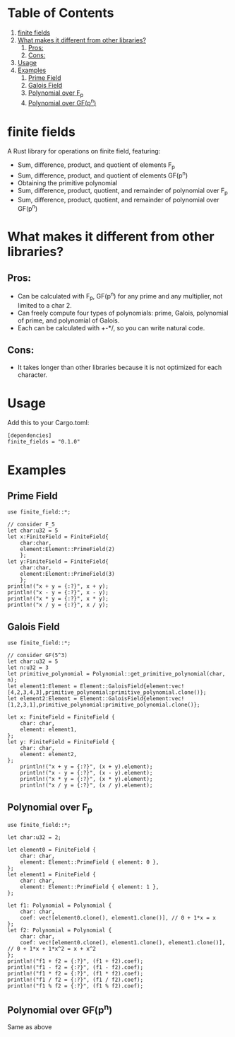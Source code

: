 
# Table of Contents

1.  [finite fields](#org3259b18)
2.  [What makes it different from other libraries?](#org7978785)
    1.  [Pros:](#orgd403e91)
    2.  [Cons:](#org2790d14)
3.  [Usage](#org75399a8)
4.  [Examples](#orgc0e3013)
    1.  [Prime Field](#org6bbe7cf)
    2.  [Galois Field](#org71ba6be)
    3.  [Polynomial over F<sub>p</sub>](#orgb8a2cb5)
    4.  [Polynomial over GF(p<sup>n</sup>)](#org99d0356)


<a id="org3259b18"></a>

# finite fields

A Rust library for operations on finite field, featuring:

-   Sum, difference, product, and quotient of elements F<sub>p</sub>
-   Sum, difference, product, and quotient of elements GF(p<sup>n</sup>)
-   Obtaining the primitive polynomial
-   Sum, difference, product, quotient, and remainder of polynomial over F<sub>p</sub>
-   Sum, difference, product, quotient, and remainder of polynomial over GF(p<sup>n</sup>)


<a id="org7978785"></a>

# What makes it different from other libraries?


<a id="orgd403e91"></a>

## Pros:

-   Can be calculated with F<sub>p</sub>, GF(p<sup>n</sup>) for any prime and any multiplier, not limited to a char 2.
-   Can freely compute four types of polynomials: prime, Galois, polynomial of prime, and polynomial of Galois.
-   Each can be calculated with +-\*/, so you can write natural code.


<a id="org2790d14"></a>

## Cons:

-   It takes longer than other libraries because it is not optimized for each character.


<a id="org75399a8"></a>

# Usage

Add this to your Cargo.toml:

    [dependencies]
    finite_fields = "0.1.0"


<a id="orgc0e3013"></a>

# Examples


<a id="org6bbe7cf"></a>

## Prime Field

    use finite_field::*;
    
    // consider F_5
    let char:u32 = 5
    let x:FiniteField = FiniteField{
        char:char,
        element:Element::PrimeField(2)
        };
    let y:FiniteField = FiniteField{
        char:char,
        element:Element::PrimeField(3)
        };
    println!("x + y = {:?}", x + y);
    println!("x - y = {:?}", x - y);
    println!("x * y = {:?}", x * y);
    println!("x / y = {:?}", x / y);


<a id="org71ba6be"></a>

## Galois Field

    use finite_field::*;
    
    // consider GF(5^3)
    let char:u32 = 5
    let n:u32 = 3
    let primitive_polynomial = Polynomial::get_primitive_polynomial(char, n);
    let element1:Element = Element::GaloisField{element:vec![4,2,3,4,3],primitive_polynomial:primitive_polynomial.clone()};
    let element2:Element = Element::GaloisField{element:vec![1,2,3,1],primitive_polynomial:primitive_polynomial.clone()};
    
    let x: FiniteField = FiniteField {
        char: char,
        element: element1,
    };
    let y: FiniteField = FiniteField {
        char: char,
        element: element2,
    };
        println!("x + y = {:?}", (x + y).element);
        println!("x - y = {:?}", (x - y).element);
        println!("x * y = {:?}", (x * y).element);
        println!("x / y = {:?}", (x / y).element);


<a id="orgb8a2cb5"></a>

## Polynomial over F<sub>p</sub>

    use finite_field::*;
    
    let char:u32 = 2;
    
    let element0 = FiniteField {
        char: char,
        element: Element::PrimeField { element: 0 },
    };
    let element1 = FiniteField {
        char: char,
        element: Element::PrimeField { element: 1 },
    };
    
    let f1: Polynomial = Polynomial {
        char: char,
        coef: vec![element0.clone(), element1.clone()], // 0 + 1*x = x
    };
    let f2: Polynomial = Polynomial {
        char: char,
        coef: vec![element0.clone(), element1.clone(), element1.clone()], // 0 + 1*x + 1*x^2 = x + x^2
    };
    println!("f1 + f2 = {:?}", (f1 + f2).coef);
    println!("f1 - f2 = {:?}", (f1 - f2).coef);
    println!("f1 * f2 = {:?}", (f1 * f2).coef);
    println!("f1 / f2 = {:?}", (f1 / f2).coef);
    println!("f1 % f2 = {:?}", (f1 % f2).coef);


<a id="org99d0356"></a>

## Polynomial over GF(p<sup>n</sup>)

Same as above

